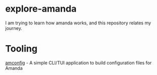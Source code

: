 # explore-amanda
I am trying to learn how amanda works, and this repository relates my journey.

# Tooling
[amconfig](https://github.com/konidev20/amconfig) - A simple CLI/TUI application to build configuration files for Amanda
